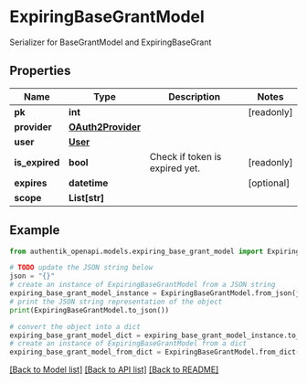 # ExpiringBaseGrantModel

Serializer for BaseGrantModel and ExpiringBaseGrant

## Properties

Name | Type | Description | Notes
------------ | ------------- | ------------- | -------------
**pk** | **int** |  | [readonly] 
**provider** | [**OAuth2Provider**](OAuth2Provider.md) |  | 
**user** | [**User**](User.md) |  | 
**is_expired** | **bool** | Check if token is expired yet. | [readonly] 
**expires** | **datetime** |  | [optional] 
**scope** | **List[str]** |  | 

## Example

```python
from authentik_openapi.models.expiring_base_grant_model import ExpiringBaseGrantModel

# TODO update the JSON string below
json = "{}"
# create an instance of ExpiringBaseGrantModel from a JSON string
expiring_base_grant_model_instance = ExpiringBaseGrantModel.from_json(json)
# print the JSON string representation of the object
print(ExpiringBaseGrantModel.to_json())

# convert the object into a dict
expiring_base_grant_model_dict = expiring_base_grant_model_instance.to_dict()
# create an instance of ExpiringBaseGrantModel from a dict
expiring_base_grant_model_from_dict = ExpiringBaseGrantModel.from_dict(expiring_base_grant_model_dict)
```
[[Back to Model list]](../README.md#documentation-for-models) [[Back to API list]](../README.md#documentation-for-api-endpoints) [[Back to README]](../README.md)


